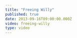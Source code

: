 ```yaml
---
title: "Freeing Willy"
published: true
date: 2013-09-16T09:00:00.000Z
video: freeing-willy
type: video
---
```

